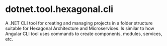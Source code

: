 # dotnet.tool.hexagonal.cli
A .NET CLI tool for creating and managing projects in a folder structure suitable for Hexagonal Architecture and Microservices. Is similar to how Angular CLI tool uses commands to create components, modules, services, etc.
